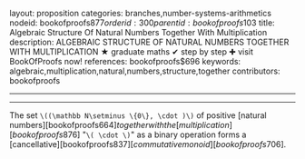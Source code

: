 layout: proposition
categories: branches,number-systems-arithmetics
nodeid: bookofproofs$877
orderid: 300
parentid: bookofproofs$103
title: Algebraic Structure Of Natural Numbers Together With Multiplication
description: ALGEBRAIC STRUCTURE OF NATURAL NUMBERS TOGETHER WITH MULTIPLICATION &#9733; graduate maths &#10004; step by step &#10010; visit BookOfProofs now!
references: bookofproofs$696
keywords: algebraic,multiplication,natural,numbers,structure,together
contributors: bookofproofs

---


---

The set `\((\mathbb N\setminus \{0\}, \cdot )\)` of positive [natural numbers][bookofproofs$664] together with the [multiplication][bookofproofs$876] 
"`\( \cdot \)`" as a binary operation forms a [cancellative][bookofproofs$837] [commutative monoid][bookofproofs$706].